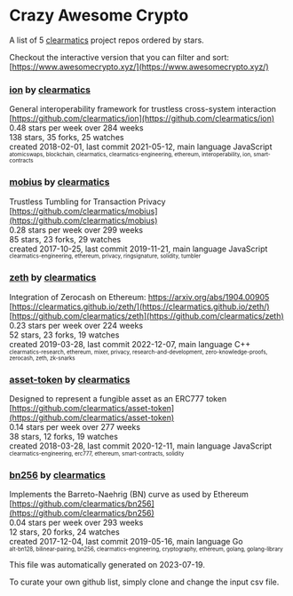 # Crazy Awesome Crypto
A list of 5 [clearmatics](https://github.com/clearmatics) project repos ordered by stars.  

Checkout the interactive version that you can filter and sort: 
[https://www.awesomecrypto.xyz/](https://www.awesomecrypto.xyz/)  


### [ion](https://github.com/clearmatics/ion) by [clearmatics](https://github.com/clearmatics)  
General interoperability framework for trustless cross-system interaction  
[https://github.com/clearmatics/ion](https://github.com/clearmatics/ion)  
0.48 stars per week over 284 weeks  
138 stars, 35 forks, 25 watches  
created 2018-02-01, last commit 2021-05-12, main language JavaScript  
<sub><sup>atomicswaps, blockchain, clearmatics, clearmatics-engineering, ethereum, interoperability, ion, smart-contracts</sup></sub>


### [mobius](https://github.com/clearmatics/mobius) by [clearmatics](https://github.com/clearmatics)  
Trustless Tumbling for Transaction Privacy  
[https://github.com/clearmatics/mobius](https://github.com/clearmatics/mobius)  
0.28 stars per week over 299 weeks  
85 stars, 23 forks, 29 watches  
created 2017-10-25, last commit 2019-11-21, main language JavaScript  
<sub><sup>clearmatics-engineering, ethereum, privacy, ringsignature, solidity, tumbler</sup></sub>


### [zeth](https://github.com/clearmatics/zeth) by [clearmatics](https://github.com/clearmatics)  
Integration of Zerocash on Ethereum: https://arxiv.org/abs/1904.00905  
[https://clearmatics.github.io/zeth/](https://clearmatics.github.io/zeth/)  
[https://github.com/clearmatics/zeth](https://github.com/clearmatics/zeth)  
0.23 stars per week over 224 weeks  
52 stars, 23 forks, 19 watches  
created 2019-03-28, last commit 2022-12-07, main language C++  
<sub><sup>clearmatics-research, ethereum, mixer, privacy, research-and-development, zero-knowledge-proofs, zerocash, zeth, zk-snarks</sup></sub>


### [asset-token](https://github.com/clearmatics/asset-token) by [clearmatics](https://github.com/clearmatics)  
Designed to represent a fungible asset as an ERC777 token  
[https://github.com/clearmatics/asset-token](https://github.com/clearmatics/asset-token)  
0.14 stars per week over 277 weeks  
38 stars, 12 forks, 19 watches  
created 2018-03-28, last commit 2020-12-11, main language JavaScript  
<sub><sup>clearmatics-engineering, erc777, ethereum, smart-contracts, solidity</sup></sub>


### [bn256](https://github.com/clearmatics/bn256) by [clearmatics](https://github.com/clearmatics)  
Implements the Barreto-Naehrig (BN) curve as used by Ethereum  
[https://github.com/clearmatics/bn256](https://github.com/clearmatics/bn256)  
0.04 stars per week over 293 weeks  
12 stars, 20 forks, 24 watches  
created 2017-12-04, last commit 2019-05-16, main language Go  
<sub><sup>alt-bn128, bilinear-pairing, bn256, clearmatics-engineering, cryptography, ethereum, golang, golang-library</sup></sub>


This file was automatically generated on 2023-07-19.  

To curate your own github list, simply clone and change the input csv file.  